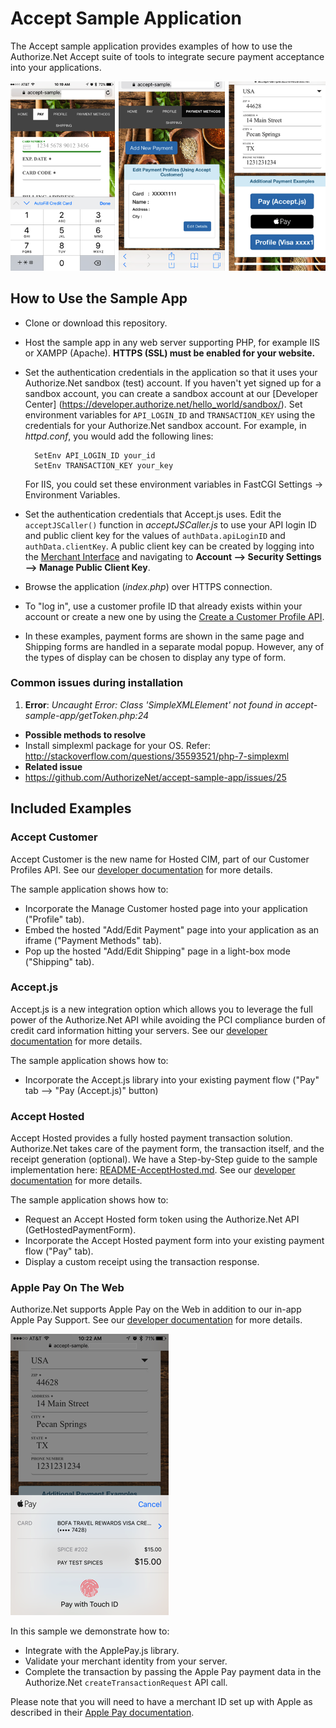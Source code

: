 # Accept Sample Application
The Accept sample application provides examples of how to use the Authorize.Net Accept suite of tools to integrate secure payment acceptance into your applications.

![Accept Screenshots](screenshots/AcceptTrioScreenShots.png "Screenshots showing the Accept hosted forms.")

## How to Use the Sample App

+ Clone or download this repository.

+ Host the sample app in any web server supporting PHP, for example IIS or XAMPP (Apache). __HTTPS (SSL) must be enabled for your website.__

+ Set the authentication credentials in the application so that it uses your Authorize.Net sandbox (test) account. If you haven't yet signed up for a sandbox account, you can create a sandbox account at our [Developer Center] (https://developer.authorize.net/hello_world/sandbox/). Set environment variables for `API_LOGIN_ID` and `TRANSACTION_KEY` using the credentials for your Authorize.Net sandbox account. For example, in _httpd.conf_, you would add the following lines:

        SetEnv API_LOGIN_ID your_id
        SetEnv TRANSACTION_KEY your_key  

  For IIS, you could set these environment variables in FastCGI Settings -> Environment Variables.

+ Set the authentication credentials that Accept.js uses. Edit the `acceptJSCaller()` function in _acceptJSCaller.js_ to use your API login ID and public client key for the values of `authData.apiLoginID` and `authData.clientKey`. A public client key can be created by logging into the [Merchant Interface](https://sandbox.authorize.net/) and navigating to __Account --> Security Settings --> Manage Public Client Key__.

+ Browse the application (_index.php_) over HTTPS connection.

+ To "log in", use a customer profile ID that already exists within your account or create a new one by using the [Create a Customer Profile API](http://developer.authorize.net/api/reference/index.html#customer-profiles-create-customer-profile).

+ In these examples, payment forms are shown in the same page and Shipping forms are handled in a separate modal popup. However, any of the types of display can be chosen to display any type of form.

### Common issues during installation
1.    **Error**: *Uncaught Error: Class 'SimpleXMLElement' not found in accept-sample-app/getToken.php:24*
+ **Possible methods to resolve**
+ Install simplexml package for your OS. Refer: http://stackoverflow.com/questions/35593521/php-7-simplexml
+ **Related issue**
+ https://github.com/AuthorizeNet/accept-sample-app/issues/25


## Included Examples

### Accept Customer
Accept Customer is the new name for Hosted CIM, part of our Customer Profiles API. See our [developer documentation](http://developer.authorize.net/api/reference/features/customer_profiles.html) for more details.

The sample application shows how to:  

* Incorporate the Manage Customer hosted page into your application ("Profile" tab).
* Embed the hosted "Add/Edit Payment" page into your application as an iframe ("Payment Methods" tab).  
* Pop up the hosted "Add/Edit Shipping" page in a light-box mode ("Shipping" tab).  


### Accept.js
Accept.js is a new integration option which allows you to leverage the full power of the Authorize.Net API while avoiding the PCI compliance burden of credit card information hitting your servers. See our [developer documentation](http://developer.authorize.net/api/reference/features/acceptjs.html) for more details.  

The sample application shows how to:  

* Incorporate the Accept.js library into your existing payment flow ("Pay" tab --> "Pay (Accept.js)" button)  


### Accept Hosted
Accept Hosted provides a fully hosted payment transaction solution. Authorize.Net takes care of the payment form, the transaction itself, and the receipt generation (optional).  We have a Step-by-Step guide to the sample implementation here: [README-AcceptHosted.md](README-AcceptHosted.md). See our [developer documentation](http://developer.authorize.net/api/reference/features/accept_hosted.html) for more details.

The sample application shows how to:  

*  Request an Accept Hosted form token using the Authorize.Net API (GetHostedPaymentForm).  
*  Incorporate the Accept Hosted payment form into your existing payment flow ("Pay" tab).  
*  Display a custom receipt using the transaction response.  


### Apple Pay On The Web
Authorize.Net supports Apple Pay on the Web in addition to our in-app Apple Pay Support. See our [developer documentation](http://developer.authorize.net/api/reference/features/in-app.html) for more details.   

![Apple Pay Screenshot](screenshots/apple-pay.png "Screenshots showing Apple Pay on the Web.")

In this sample we demonstrate how to:  

* Integrate with the ApplePay.js library.  
* Validate your merchant identity from your server.  
* Complete the transaction by passing the Apple Pay payment data in the Authorize.Net `createTransactionRequest` API call.  

Please note that you will need to have a merchant ID set up with Apple as described in their [Apple Pay documentation](https://developer.apple.com/reference/applepayjs/).
